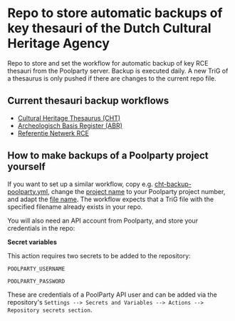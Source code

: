 # Repo to store automatic backups of key thesauri of the Dutch Cultural Heritage Agency

Repo to store and set the workflow for automatic backup of key RCE thesauri from the Poolparty server. Backup is executed daily. A new TriG of a thesaurus is only pushed if there are changes to the current repo file. 

## Current thesauri backup workflows
- [Cultural Heritage Thesaurus (CHT)](https://data.cultureelerfgoed.nl/term/id/cht.html)
- [Archeologisch Basis Register (ABR)](https://data.cultureelerfgoed.nl/term/id/abr.html) 
- [Referentie Netwerk RCE](https://data.cultureelerfgoed.nl/term/id/rn.html) 

## How to make backups of a Poolparty project yourself
If you want to set up a similar workflow, copy e.g. [cht-backup-poolparty.yml](.github/workflows/cht-backup-poolparty.yml), change the [project name](https://github.com/cultureelerfgoed/auto-cht-backup/blob/bc7617cd855041cc21cf758ceef087c750b2c556/.github/workflows/cht-backup-poolparty.yml#L5) to your Poolparty project number, and adapt the [file name](https://github.com/cultureelerfgoed/rce-thesauri-backup/blob/bc7617cd855041cc21cf758ceef087c750b2c556/.github/workflows/cht-backup-poolparty.yml#L6). The workflow expects that a TriG file with the specified filename already exists in your repo.

You will also need an API account from Poolparty, and store your credentials in the repo:

**Secret variables**

This action requires two secrets to be added to the repository:

`POOLPARTY_USERNAME`

`POOLPARTY_PASSWORD`

These are credentials of a PoolParty API user and can be added via the repository's `Settings --> Secrets and Variables --> Actions --> Repository secrets section`.
